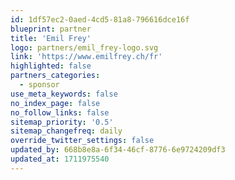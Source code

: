 ```yaml
---
id: 1df57ec2-0aed-4cd5-81a8-796616dce16f
blueprint: partner
title: 'Emil Frey'
logo: partners/emil_frey-logo.svg
link: 'https://www.emilfrey.ch/fr'
highlighted: false
partners_categories:
  - sponsor
use_meta_keywords: false
no_index_page: false
no_follow_links: false
sitemap_priority: '0.5'
sitemap_changefreq: daily
override_twitter_settings: false
updated_by: 668b8e8a-6f34-46cf-8776-6e9724209df3
updated_at: 1711975540
---
```

